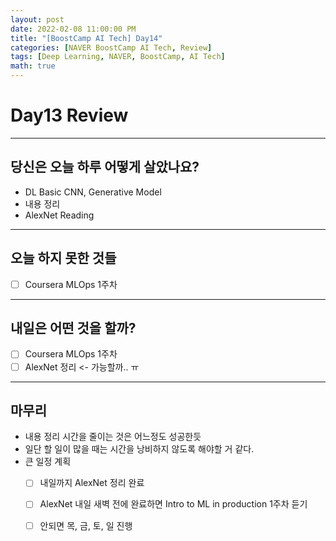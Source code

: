 ```yaml
---
layout: post
date: 2022-02-08 11:00:00 PM
title: "[BoostCamp AI Tech] Day14"
categories: [NAVER BoostCamp AI Tech, Review]
tags: [Deep Learning, NAVER, BoostCamp, AI Tech]
math: true
---
```


# Day13 Review

---

## 당신은 오늘 하루 어떻게 살았나요?
- DL Basic CNN, Generative Model
- 내용 정리
- AlexNet Reading

---

## 오늘 하지 못한 것들
- [ ] Coursera MLOps 1주차

---

## 내일은 어떤 것을 할까?
- [ ] Coursera MLOps 1주차
- [ ] AlexNet 정리 <- 가능할까.. ㅠ

---

## 마무리
- 내용 정리 시간을 줄이는 것은 어느정도 성공한듯
- 일단 할 일이 많을 때는 시간을 낭비하지 않도록 해야할 거 같다.
- 큰 일정 계획
  - [ ] 내일까지 AlexNet 정리 완료
  - [ ] AlexNet 내일 새벽 전에 완료하면 Intro to ML in production 1주차 듣기
  - [ ] 안되면 목, 금, 토, 일 진행
  
